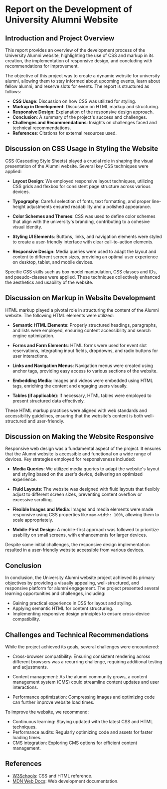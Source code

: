 # Report on the Development of University Alumni Website

## Introduction and Project Overview

This report provides an overview of the development process of the University Alumni website, highlighting the use of CSS and markup in its creation, the implementation of responsive design, and concluding with recommendations for improvement.

The objective of this project was to create a dynamic website for university alumni, allowing them to stay informed about upcoming events, learn about fellow alumni, and reserve slots for events. The report is structured as follows:

- **CSS Usage**: Discussion on how CSS was utilized for styling.
- **Markup in Development**: Discussion on HTML markup and structuring.
- **Responsive Design**: Explanation of the responsive design approach.
- **Conclusion**: A summary of the project's success and challenges.
- **Challenges and Recommendations**: Insights on challenges faced and technical recommendations.
- **References**: Citations for external resources used.

## Discussion on CSS Usage in Styling the Website

CSS (Cascading Style Sheets) played a crucial role in shaping the visual presentation of the Alumni website. Several key CSS techniques were applied:

- **Layout Design**: We employed responsive layout techniques, utilizing CSS grids and flexbox for consistent page structure across various devices.

- **Typography**: Careful selection of fonts, text formatting, and proper line-height adjustments ensured readability and a polished appearance.

- **Color Schemes and Themes**: CSS was used to define color schemes that align with the university's branding, contributing to a cohesive visual identity.

- **Styling UI Elements**: Buttons, links, and navigation elements were styled to create a user-friendly interface with clear call-to-action elements.

- **Responsive Design**: Media queries were used to adapt the layout and content to different screen sizes, providing an optimal user experience on desktop, tablet, and mobile devices.

Specific CSS skills such as box model manipulation, CSS classes and IDs, and pseudo-classes were applied. These techniques collectively enhanced the aesthetics and usability of the website.

## Discussion on Markup in Website Development

HTML markup played a pivotal role in structuring the content of the Alumni website. The following HTML elements were utilized:

- **Semantic HTML Elements**: Properly structured headings, paragraphs, and lists were employed, ensuring content accessibility and search engine optimization.

- **Forms and Form Elements**: HTML forms were used for event slot reservations, integrating input fields, dropdowns, and radio buttons for user interactions.

- **Links and Navigation Menus**: Navigation menus were created using anchor tags, providing easy access to various sections of the website.

- **Embedding Media**: Images and videos were embedded using HTML tags, enriching the content and engaging users visually.

- **Tables (if applicable)**: If necessary, HTML tables were employed to present structured data effectively.

These HTML markup practices were aligned with web standards and accessibility guidelines, ensuring that the website's content is both well-structured and user-friendly.

## Discussion on Making the Website Responsive

Responsive web design was a fundamental aspect of the project. It ensures that the Alumni website is accessible and functional on a wide range of devices. Key strategies employed for responsiveness included:

- **Media Queries**: We utilized media queries to adapt the website's layout and styling based on the user's device, delivering an optimized experience.

- **Fluid Layouts**: The website was designed with fluid layouts that flexibly adjust to different screen sizes, preventing content overflow or excessive scrolling.

- **Flexible Images and Media**: Images and media elements were made responsive using CSS properties like `max-width: 100%`, allowing them to scale appropriately.

- **Mobile-First Design**: A mobile-first approach was followed to prioritize usability on small screens, with enhancements for larger devices.

Despite some initial challenges, the responsive design implementation resulted in a user-friendly website accessible from various devices.

## Conclusion

In conclusion, the University Alumni website project achieved its primary objectives by providing a visually appealing, well-structured, and responsive platform for alumni engagement. The project presented several learning opportunities and challenges, including:

- Gaining practical experience in CSS for layout and styling.
- Applying semantic HTML for content structuring.
- Implementing responsive design principles to ensure cross-device compatibility.

## Challenges and Technical Recommendations

While the project achieved its goals, several challenges were encountered:

- Cross-browser compatibility: Ensuring consistent rendering across different browsers was a recurring challenge, requiring additional testing and adjustments.

- Content management: As the alumni community grows, a content management system (CMS) could streamline content updates and user interactions.

- Performance optimization: Compressing images and optimizing code can further improve website load times.

To improve the website, we recommend:

- Continuous learning: Staying updated with the latest CSS and HTML techniques.
- Performance audits: Regularly optimizing code and assets for faster loading times.
- CMS integration: Exploring CMS options for efficient content management.

## References

- [W3Schools](https://www.w3schools.com): CSS and HTML reference.
- [MDN Web Docs](https://developer.mozilla.org): Web development documentation.


